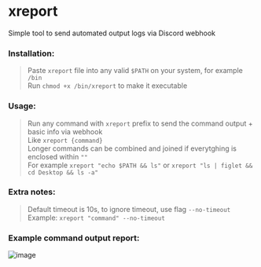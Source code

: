 # xreport
Simple tool to send automated output logs via Discord webhook
### Installation:
> Paste `xreport` file into any valid `$PATH` on your system, for example `/bin` \
> Run `chmod +x /bin/xreport` to make it executable

### Usage:
> Run any command with `xreport` prefix to send the command output + basic info via webhook \
> Like `xreport {command}` \
> Longer commands can be combined and joined if everytghing is enclosed within `""` \
> For example `xreport "echo $PATH && ls"` or `xreport "ls | figlet && cd Desktop && ls -a"`

### Extra notes:
> Default timeout is 10s, to ignore timeout, use flag `--no-timeout` \
> Example: `xreport "command" --no-timeout`
### Example command output report:
![image](https://github.com/GNU-Szmelc/xreport/assets/95081005/c39f43d7-7a7b-45ff-a921-4b868c454bdb)
